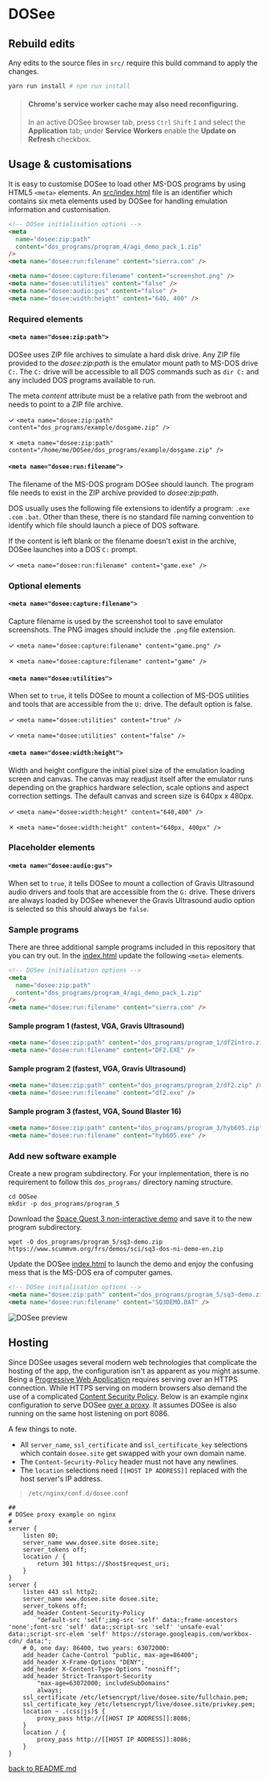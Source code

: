 # DOSee

## Rebuild edits

Any edits to the source files in `src/` require this build command to apply the changes.

```bash
yarn run install # npm run install
```

> #### Chrome's service worker cache may also need reconfiguring.
>
> In an active DOSee browser tab, press `Ctrl` `Shift` `I` and select the **Application** tab; under **Service Workers** enable the **Update on Refresh** checkbox.

## Usage & customisations

It is easy to customise DOSee to load other MS-DOS programs by using HTML5 `<meta>` elements. An [src/index.html](src/index.html) file is an identifier which contains six meta elements used by DOSee for handling emulation information and customisation.

```html
<!-- DOSee initialisation options -->
<meta
  name="dosee:zip:path"
  content="dos_programs/program_4/agi_demo_pack_1.zip"
/>
<meta name="dosee:run:filename" content="sierra.com" />

<meta name="dosee:capture:filename" content="screenshot.png" />
<meta name="dosee:utilities" content="false" />
<meta name="dosee:audio:gus" content="false" />
<meta name="dosee:width:height" content="640, 400" />
```

### Required elements

#### `<meta name="dosee:zip:path">`

DOSee uses ZIP file archives to simulate a hard disk drive. Any ZIP file provided to the _dosee:zip:path_ is the emulator mount path to MS-DOS drive `C:`. The `C:` drive will be accessible to all DOS commands such as `dir C:` and any included DOS programs available to run.

The meta _content_ attribute must be a relative path from the webroot and needs to point to a ZIP file archive.

✓ `<meta name="dosee:zip:path" content="dos_programs/example/dosgame.zip" />`

✗ `<meta name="dosee:zip:path" content="/home/me/DOSee/dos_programs/example/dosgame.zip" />`

#### `<meta name="dosee:run:filename">`

The filename of the MS-DOS program DOSee should launch. The program file needs to exist in the ZIP archive provided to _dosee:zip:path_.

DOS usually uses the following file extensions to identify a program: `.exe` `.com` `.bat`. Other than these, there is no standard file naming convention to identify which file should launch a piece of DOS software.

If the content is left blank or the filename doesn't exist in the archive, DOSee launches into a DOS `C:` prompt.

✓ `<meta name="dosee:run:filename" content="game.exe" />`

### Optional elements

#### `<meta name="dosee:capture:filename">`

Capture filename is used by the screenshot tool to save emulator screenshots. The PNG images should include the `.png` file extension.

✓ `<meta name="dosee:capture:filename" content="game.png" />`

✗ `<meta name="dosee:capture:filename" content="game" />`

#### `<meta name="dosee:utilities">`

When set to `true`, it tells DOSee to mount a collection of MS-DOS utilities and tools that are accessible from the `U:` drive. The default option is false.

✓ `<meta name="dosee:utilities" content="true" />`

✓ `<meta name="dosee:utilities" content="false" />`

#### `<meta name="dosee:width:height">`

Width and height configure the initial pixel size of the emulation loading screen and canvas. The canvas may readjust itself after the emulator runs depending on the graphics hardware selection, scale options and aspect correction settings. The default canvas and screen size is 640px x 480px.

✓ `<meta name="dosee:width:height" content="640,400" />`

✗ `<meta name="dosee:width:height" content="640px, 400px" />`

### Placeholder elements

#### `<meta name="dosee:audio:gus">`

When set to `true`, it tells DOSee to mount a collection of Gravis Ultrasound audio drivers and tools that are accessible from the `G:` drive. These drivers are always loaded by DOSee whenever the Gravis Ultrasound audio option is selected so this should always be `false`.

### Sample programs

There are three additional sample programs included in this repository that you can try out. In the [index.html](index.html) update the following `<meta>` elements.

```html
<!-- DOSee initialisation options -->
<meta
  name="dosee:zip:path"
  content="dos_programs/program_4/agi_demo_pack_1.zip"
/>
<meta name="dosee:run:filename" content="sierra.com" />
```

#### Sample program 1 (fastest, VGA, Gravis Ultrasound)

```html
<meta name="dosee:zip:path" content="dos_programs/program_1/df2intro.zip" />
<meta name="dosee:run:filename" content="DF2.EXE" />
```

#### Sample program 2 (fastest, VGA, Gravis Ultrasound)

```html
<meta name="dosee:zip:path" content="dos_programs/program_2/df2.zip" />
<meta name="dosee:run:filename" content="df2.exe" />
```

#### Sample program 3 (fastest, VGA, Sound Blaster 16)

```html
<meta name="dosee:zip:path" content="dos_programs/program_3/hyb605.zip" />
<meta name="dosee:run:filename" content="hyb605.exe" />
```

### Add new software example

Create a new program subdirectory. For your implementation, there is no requirement to follow this `dos_programs/` directory naming structure.

```
cd DOSee
mkdir -p dos_programs/program_5
```

Download the [Space Quest 3 non-interactive demo](https://www.scummvm.org/frs/demos/sci/sq3-dos-ni-demo-en.zip) and save it to the new program subdirectory.

```
wget -O dos_programs/program_5/sq3-demo.zip https://www.scummvm.org/frs/demos/sci/sq3-dos-ni-demo-en.zip
```

Update the DOSee [index.html](index.html) to launch the demo and enjoy the confusing mess that is the MS-DOS era of computer games.

```html
<!-- DOSee initialisation options -->
<meta name="dosee:zip:path" content="dos_programs/program_5/sq3-demo.zip" />
<meta name="dosee:run:filename" content="SQ3DEMO.BAT" />
```

![DOSee preview](src/images/sq3demo.png)

## Hosting

Since DOSee usages several modern web technologies that complicate the hosting of the app, the configuration isn't as apparent as you might assume.
Being a [Progressive Web Application](https://developer.mozilla.org/en-US/docs/Web/Progressive_web_apps) requires serving over an HTTPS connection.
While HTTPS serving on modern browsers also demand the use of a complicated [Content Security Policy](https://developer.mozilla.org/en-US/docs/Web/HTTP/CSP).
Below is an example nginx configuration to serve DOSee [over a proxy](https://docs.nginx.com/nginx/admin-guide/web-server/reverse-proxy/). It assumes DOSee is also running on the same host listening on port 8086.

A few things to note.

- All `server_name`, `ssl_certificate` and `ssl_certificate_key` selections which contain `dosee.site` get swapped with your own domain name.
- The `Content-Security-Policy` header must not have any newlines.
- The `location` selections need `[[HOST IP ADDRESS]]` replaced with the host server's IP address.

> `/etc/nginx/conf.d/dosee.conf`

```nginx
##
# DOSee proxy example on nginx
#
server {
    listen 80;
    server_name www.dosee.site dosee.site;
    server_tokens off;
    location / {
        return 301 https://$host$request_uri;
    }
}
server {
    listen 443 ssl http2;
    server_name www.dosee.site dosee.site;
    server_tokens off;
    add_header Content-Security-Policy
        "default-src 'self';img-src 'self' data:;frame-ancestors 'none';font-src 'self' data:;script-src 'self' 'unsafe-eval' data:;script-src-elem 'self' https://storage.googleapis.com/workbox-cdn/ data:";
    # 0, one day: 86400, two years: 63072000:
    add_header Cache-Control "public, max-age=86400";
    add_header X-Frame-Options "DENY";
    add_header X-Content-Type-Options "nosniff";
    add_header Strict-Transport-Security
        "max-age=63072000; includeSubDomains"
        always;
    ssl_certificate /etc/letsencrypt/live/dosee.site/fullchain.pem;
    ssl_certificate_key /etc/letsencrypt/live/dosee.site/privkey.pem;
    location ~ .(css|js)$ {
        proxy_pass http://[[HOST IP ADDRESS]]:8086;
    }
    location / {
        proxy_pass http://[[HOST IP ADDRESS]]:8086;
    }
}
```

[back to README.md](README.md)
